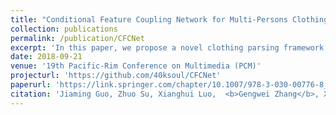 ```yaml
---
title: "Conditional Feature Coupling Network for Multi-Persons Clothing Parsing"
collection: publications
permalink: /publication/CFCNet
excerpt: 'In this paper, we propose a novel clothing parsing framework with deep end-to-end conditional feature coupling network for the photographic multi-persons in the fashion scene, and annotate a multi-persons clothing dataset for the effectiveness demonstration.'
date: 2018-09-21
venue: '19th Pacific-Rim Conference on Multimedia (PCM)'
projecturl: 'https://github.com/40ksoul/CFCNet'
paperurl: 'https://link.springer.com/chapter/10.1007/978-3-030-00776-8_18'
citation: 'Jiaming Guo, Zhuo Su, Xianghui Luo,  <b>Gengwei Zhang</b>, Xiwen Liang &quot;Conditional Feature Coupling Network for Multi-Persons Clothing Parsing.&quot; <i>Pacific Rim Conference on Multimedia, 2018, September</i> (pp. 189-200). Springer, Cham.'
---
```

